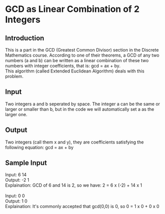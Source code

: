 # GCD as Linear Combination of 2 Integers

## Introduction
This is a part in the GCD (Greatest Common Divisor) section in the Discrete Mathematics course. According to one of their theorems, a GCD of any two numbers (a and b)
can be written as a linear combination of these two numbers with integer coefficients, that is: gcd = ax + by. <br>
This algorithm (called Extended Euclidean Algorithm) deals with this problem. <br>

## Input
Two integers a and b seperated by space. The integer a can be the same or larger or smaller than b, but in the code we will automatically set a as the larger one.

## Output
Two integers (call them x and y), they are coefficients satisfying the following equation: gcd = ax + by

## Sample Input
Input: 6 14 <br>
Output: -2 1 <br>
Explaination: GCD of 6 and 14 is 2, so we have: 2 = 6 x (-2) + 14 x 1 <br>
<br>
Input: 0 0 <br>
Output: 1 0 <br>
Explaination: It's commonly accepted that gcd(0,0) is 0, so 0 = 1 x 0 + 0 x 0
